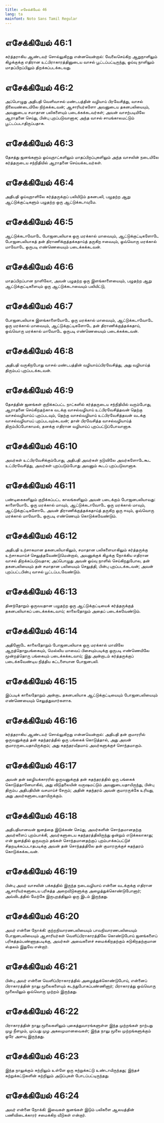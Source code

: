 ```yaml
---
title: எசேக்கியேல் 46
lang: ta
mainfont: Noto Sans Tamil Regular
---
```


# எசேக்கியேல் 46:1

கர்த்தராகிய ஆண்டவர் சொல்லுகிறது என்னவென்றால்: வேலைசெய்கிற ஆறுநாளிலும் கிழக்குக்கு எதிரான உட்பிராகாரத்தினுடைய வாசல் பூட்டப்பட்டிருந்து, ஓய்வு நாளிலும் மாதப்பிறப்பிலும் திறக்கப்படக்கடவது.

# எசேக்கியேல் 46:2

அப்பொழுது அதிபதி வெளிவாசல் மண்டபத்தின் வழியாய் பிரவேசித்து, வாசல் நிலையண்டையிலே நிற்கக்கடவன்; ஆசாரியர்களோ அவனுடைய தகனபலியையும், அவனுடைய சமாதான பலிகளையும் படைக்கக்கடவர்கள்; அவன் வாசற்படியிலே ஆராதனை செய்து, பின்பு புறப்படுவானாக; அந்த வாசல் சாயங்காலமட்டும் பூட்டப்படாதிருப்பதாக.

# எசேக்கியேல் 46:3

தேசத்து ஜனங்களும் ஓய்வுநாட்களிலும் மாதப்பிறப்புகளிலும் அந்த வாசலின் நடையிலே கர்த்தருடைய சந்நிதியில் ஆராதனை செய்யக்கடவர்கள்.

# எசேக்கியேல் 46:4

அதிபதி ஓய்வுநாளிலே கர்த்தருக்குப் பலியிடும் தகனபலி, பழுதற்ற ஆறு ஆட்டுக்குட்டிகளும் பழுதற்ற ஒரு ஆட்டுக்கடாவுமே.

# எசேக்கியேல் 46:5

ஆட்டுக்கடாவோடே போஜனபலியாக ஒரு மரக்கால் மாவையும், ஆட்டுக்குட்டிகளோடே போஜனபலியாகத் தன் திராணிக்குத்தக்கதாய்த் தருகிற ஈவையும், ஒவ்வொரு மரக்கால் மாவோடே ஒருபடி எண்ணெயையும் படைக்கக்கடவன்.

# எசேக்கியேல் 46:6

மாதப்பிறப்பான நாளிலோ, அவன் பழுதற்ற ஒரு இளங்காளையையும், பழுதற்ற ஆறு ஆட்டுக்குட்டிகளையும் ஒரு ஆட்டுக்கடாவையும் பலியிட்டு,

# எசேக்கியேல் 46:7

போஜனபலியாக இளங்காளையோடே ஒரு மரக்கால் மாவையும், ஆட்டுக்கடாவோடே ஒரு மரக்கால் மாவையும், ஆட்டுக்குட்டிகளோடே தன் திராணிக்குத்தக்கதாய், ஒவ்வொரு மரக்கால் மாவோடே ஒருபடி எண்ணெயையும் படைக்கக்கடவன்.

# எசேக்கியேல் 46:8

அதிபதி வருகிறபோது வாசல் மண்டபத்தின் வழியாய்ப்பிரவேசித்து, அது வழியாய்த் திரும்பப் புறப்படக்கடவன்.

# எசேக்கியேல் 46:9

தேசத்தின் ஜனங்கள் குறிக்கப்பட்ட நாட்களில் கர்த்தருடைய சந்நிதியில் வரும்போது, ஆராதனை செய்கிறதற்காக வடக்கு வாசல்வழியாய் உட்பிரவேசித்தவன் தெற்கு வாசல்வழியாய்ப் புறப்படவும், தெற்கு வாசல்வழியாய் உட்பிரவேசித்தவன் வடக்கு வாசல்வழியாயப் புறப்படவும்கடவன்; தான் பிரவேசித்த வாசல்வழியாய்த் திரும்பிப்போகாமல், தனக்கு எதிரான வழியாய்ப் புறப்பட்டுப்போவானாக.

# எசேக்கியேல் 46:10

அவர்கள் உட்பிரவேசிக்கும்போது, அதிபதி அவர்கள் நடுவிலே அவர்களோடேகூட உட்பிரவேசித்து, அவர்கள் புறப்படும்போது அவனும் கூடப் புறப்படுவானாக.

# எசேக்கியேல் 46:11

பண்டிகைகளிலும் குறிக்கப்பட்ட காலங்களிலும் அவன் படைக்கும் போஜனபலியாவது: காளையோடே ஒரு மரக்கால் மாவும், ஆட்டுக்கடாவோடே ஒரு மரக்கால் மாவும், ஆட்டுக்குட்டிகளோடே அவன் திராணிக்குத்தக்கதாய்த் தருகிற ஒரு ஈவும், ஒவ்வொரு மரக்கால் மாவோடே ஒருபடி எண்ணெயும் கொடுக்கவேண்டும்.

# எசேக்கியேல் 46:12

அதிபதி உற்சாகமான தகனபலியாகிலும், சமாதான பலிகளையாகிலும் கர்த்தருக்கு உற்சாகமாய்ச் செலுத்தவேண்டுமென்றால், அவனுக்குக் கிழக்கு நோக்கிய எதிரான வாசல் திறக்கப்படுவதாக; அப்பொழுது அவன் ஓய்வு நாளில் செய்கிறதுபோல, தன் தகனபலியையும் தன் சமாதான பலியையும் செலுத்தி, பின்பு புறப்படக்கடவன்; அவன் புறப்பட்டபின்பு வாசல் பூட்டப்படவேண்டும்.

# எசேக்கியேல் 46:13

தினந்தோறும் ஒருவயதான பழுதற்ற ஒரு ஆட்டுக்குட்டியைக் கர்த்தருக்குத் தகனபலியாகப் படைக்கக்கடவாய்; காலைதோறும் அதைப் படைக்கவேண்டும்.

# எசேக்கியேல் 46:14

அதினோடே காலைதோறும் போஜனபலியாக ஒரு மரக்கால் மாவிலே ஆறத்தொறுபங்கையும், மெல்லிய மாவைப் பிசையும்படிக்கு ஒருபடி எண்ணெயிலே மூன்றத்தொரு பங்கையும் படைக்கக்கடவாய்; இது அன்றாடம் கர்த்தருக்குப் படைக்கவேண்டிய நித்திய கட்டளையான போஜனபலி.

# எசேக்கியேல் 46:15

இப்படிக் காலைதோறும் அன்றாட தகனபலியாக ஆட்டுக்குட்டியையும் போஜனபலியையும் எண்ணெயையும் செலுத்துவார்களாக.

# எசேக்கியேல் 46:16

கர்த்தராகிய ஆண்டவர் சொல்லுகிறது என்னவென்றால்: அதிபதி தன் குமாரரில் ஒருவனுக்குத் தன் சுதந்தரத்தில் ஒரு பங்கைக் கொடுத்தால், அது அவன் குமாரருடையதாயிருக்கும்; அது சுதந்தரவீதமாய் அவர்களுக்குச் சொந்தமாகும்.

# எசேக்கியேல் 46:17

அவன் தன் ஊழியக்காரரில் ஒருவனுக்குத் தன் சுதந்தரத்தில் ஒரு பங்கைக் கொடுத்தானேயாகில், அது விடுதலையின் வருஷமட்டும் அவனுடையதாயிருந்து, பின்பு திரும்ப அதிபதியின் வசமாய்ச் சேரும்; அதின் சுதந்தரம் அவன் குமாரருக்கே உரியது, அது அவர்களுடையதாயிருக்கும்.

# எசேக்கியேல் 46:18

அதிபதியானவன் ஜனத்தை இடுக்கண் செய்து, அவர்களின் சொந்தமானதற்கு அவர்களைப் புறம்பாக்கி, அவர்களுடைய சுதந்தரத்திலிருந்து ஒன்றும் எடுக்கலாகாது; என் ஜனத்தில் ஒருவரும் தங்கள் சொந்தமானதற்குப் புறம்பாக்கப்பட்டுச் சிதறடிக்கப்படாதபடிக்கு அவன் தன் சொந்தத்திலே தன் குமாரருக்குச் சுதந்தரம் கொடுக்கக்கடவன்.

# எசேக்கியேல் 46:19

பின்பு அவர் வாசலின் பக்கத்தில் இருந்த நடைவழியாய் என்னை வடக்குக்கு எதிரான ஆசாரியர்களுடைய பரிசுத்த அறைவீடுகளுக்கு அழைத்துக்கொண்டுபோனார்; அவ்விடத்தில் மேற்கே இருபுறத்திலும் ஒரு இடம் இருந்தது.

# எசேக்கியேல் 46:20

அவர் என்னை நோக்கி: குற்றநிவாரணபலியையும் பாவநிவாரணபலியையும் போஜனபலியையும் ஆசாரியர்கள் வெளிப்பிராகாரத்திலே கொண்டுபோய் ஜனங்களைப் பரிசுத்தம்பண்ணாதபடிக்கு, அவர்கள் அவைகளைச் சமைக்கிறதற்கும் சுடுகிறதற்குமான ஸ்தலம் இதுவே என்றார்.

# எசேக்கியேல் 46:21

பின்பு அவர் என்னை வெளிப்பிராகாரத்தில் அழைத்துக்கொண்டுபோய், என்னைப் பிராகாரத்தின் நாலு மூலைகளையும் கடந்துபோகப்பண்ணினார்; பிராகாரத்து ஒவ்வொரு மூலையிலும் ஒவ்வொரு முற்றம் இருந்தது.

# எசேக்கியேல் 46:22

பிராகாரத்தின் நாலு மூலைகளிலும் புகைத்துவாரங்களுள்ள இந்த முற்றங்கள் நாற்பது முழ நீளமும், முப்பது முழ அகலமுமானவைகள்; இந்த நாலு மூலை முற்றங்களுக்கும் ஒரே அளவு இருந்தது.

# எசேக்கியேல் 46:23

இந்த நாலுக்கும் சுற்றிலும் உள்ளே ஒரு சுற்றுக்கட்டு உண்டாயிருந்தது; இந்தச் சுற்றுக்கட்டுகளின் சுற்றிலும் அடுப்புகள் போடப்பட்டிருந்தது.

# எசேக்கியேல் 46:24

அவர் என்னை நோக்கி: இவைகள் ஜனங்கள் இடும் பலிகளை ஆலயத்தின் பணிவிடைக்காரர் சமைக்கிற வீடுகள் என்றார்.

